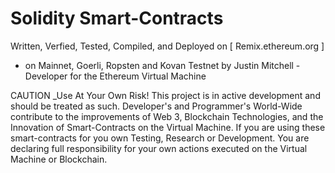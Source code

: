 # Solidity Smart-Contracts
Written, Verfied, Tested, Compiled, and Deployed on [ Remix.ethereum.org ]
- on Mainnet, Goerli, Ropsten and Kovan Testnet by Justin Mitchell -Developer for the Ethereum Virtual Machine

CAUTION _Use At Your Own Risk! This project is in active development and should be treated as such. Developer's and Programmer's World-Wide contribute to the improvements of Web 3, Blockchain Technologies, and the Innovation of Smart-Contracts on the Virtual Machine. If you are using these smart-contracts for you own Testing, Research or Development. You are declaring full responsibility for your own actions executed on the Virtual Machine or Blockchain.
